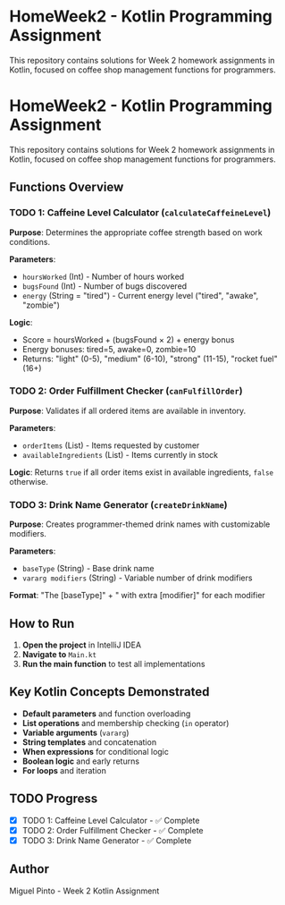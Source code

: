 # HomeWeek2 - Kotlin Programming Assignment

This repository contains solutions for Week 2 homework assignments in Kotlin, focused on coffee shop management functions for programmers.

# HomeWeek2 - Kotlin Programming Assignment

This repository contains solutions for Week 2 homework assignments in Kotlin, focused on coffee shop management functions for programmers.


## Functions Overview

### TODO 1: Caffeine Level Calculator (`calculateCaffeineLevel`)
**Purpose**: Determines the appropriate coffee strength based on work conditions.

**Parameters**:
- `hoursWorked` (Int) - Number of hours worked
- `bugsFound` (Int) - Number of bugs discovered
- `energy` (String = "tired") - Current energy level ("tired", "awake", "zombie")

**Logic**:
- Score = hoursWorked + (bugsFound × 2) + energy bonus
- Energy bonuses: tired=5, awake=0, zombie=10
- Returns: "light" (0-5), "medium" (6-10), "strong" (11-15), "rocket fuel" (16+)

### TODO 2: Order Fulfillment Checker (`canFulfillOrder`)
**Purpose**: Validates if all ordered items are available in inventory.

**Parameters**:
- `orderItems` (List<String>) - Items requested by customer
- `availableIngredients` (List<String>) - Items currently in stock

**Logic**: Returns `true` if all order items exist in available ingredients, `false` otherwise.

### TODO 3: Drink Name Generator (`createDrinkName`)
**Purpose**: Creates programmer-themed drink names with customizable modifiers.

**Parameters**:
- `baseType` (String) - Base drink name
- `vararg modifiers` (String) - Variable number of drink modifiers

**Format**: "The [baseType]" + " with extra [modifier]" for each modifier

## How to Run

1. **Open the project** in IntelliJ IDEA
2. **Navigate to** `Main.kt`
3. **Run the main function** to test all implementations


## Key Kotlin Concepts Demonstrated

- **Default parameters** and function overloading
- **List operations** and membership checking (`in` operator)
- **Variable arguments** (`vararg`)
- **String templates** and concatenation
- **When expressions** for conditional logic
- **Boolean logic** and early returns
- **For loops** and iteration

## TODO Progress
- [x] TODO 1: Caffeine Level Calculator - ✅ Complete
- [x] TODO 2: Order Fulfillment Checker - ✅ Complete
- [x] TODO 3: Drink Name Generator - ✅ Complete

## Author
Miguel Pinto - Week 2 Kotlin Assignment


